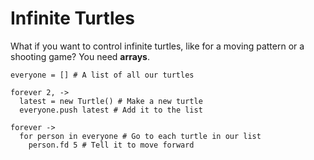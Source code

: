 Infinite Turtles
=======
What if you want to control infinite turtles, like for a moving pattern or a shooting game? You need **arrays**.
```
everyone = [] # A list of all our turtles

forever 2, ->
  latest = new Turtle() # Make a new turtle
  everyone.push latest # Add it to the list

forever ->
  for person in everyone # Go to each turtle in our list
    person.fd 5 # Tell it to move forward
```
